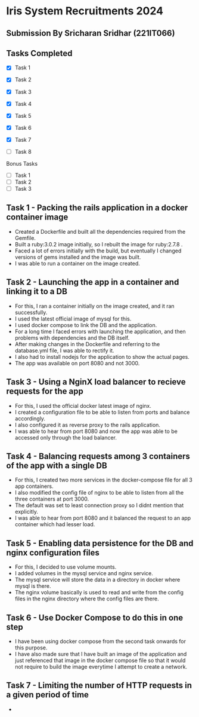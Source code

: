 # Iris System Recruitments 2024
## Submission By Sricharan Sridhar (221IT066)

## Tasks Completed

* [X] Task 1
* [X] Task 2
* [X] Task 3
* [X] Task 4
* [X] Task 5
* [X] Task 6
* [X] Task 7
* [ ] Task 8


Bonus Tasks

* [ ] Task 1
* [ ] Task 2
* [ ] Task 3

## Task 1 - Packing the rails application in a docker container image

* Created a Dockerfile and built all the dependencies required from the Gemfile.
* Built a ruby:3.0.2 image initially, so I rebuilt the image for ruby:2.7.8 .
* Faced a lot of errors initially with the build, but eventually I changed versions of gems installed and the image was built.
* I was able to run a container on the image created.

## Task 2 - Launching the app in a container and linking it to a DB

* For this, I ran a container initially on the image created, and it ran successfully.
* I used the latest official image of mysql for this.
* I used docker compose to link the DB and the application.
* For a long time I faced errors with launching the application, and then problems with dependencies and the DB itself.
* After making changes in the Dockerfile and referring to the database.yml file, I was able to rectify it.
* I also had to install nodejs for the application to show the actual pages.
* The app was available on port 8080 and not 3000.

## Task 3 - Using a NginX load balancer to recieve requests for the app

* For this, I used the official docker latest image of nginx.
* I created a configuration file to be able to listen from ports and balance accordingly.
* I also configured it as reverse proxy to the rails application.
* I was able to hear from port 8080 and now the app was able to be accessed only through the load balancer.

## Task 4 - Balancing requests among 3 containers of the app with a single DB

* For this, I created two more services in the docker-compose file for all 3 app containers.
* I also modified the config file of nginx to be able to listen from all the three containers at port 3000.
* The default was set to least connection proxy so I didnt mention that explicitly.
* I was able to hear from port 8080 and it balanced the request to an app container which had lesser load.

## Task 5 - Enabling data persistence for the DB and nginx configuration files

* For this, I decided to use volume mounts.
* I added volumes in the mysql service and nginx service.
* The mysql service will store the data in a directory in docker where mysql is there.
* The nginx volume basically is used to read and write from the config files in the nginx directory where the config files are there.

## Task 6 - Use Docker Compose to do this in one step

* I have been using docker compose from the second task onwards for this purpose.
* I have also made sure that I have built an image of the application and just referenced that image in the docker compose file so that it would not require to build the image everytime I attempt to create a network.

## Task 7 - Limiting the number of HTTP requests in a given period of time

*